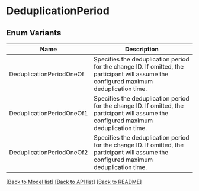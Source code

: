 # DeduplicationPeriod

## Enum Variants

| Name | Description |
|---- | -----|
| DeduplicationPeriodOneOf | Specifies the deduplication period for the change ID. If omitted, the participant will assume the configured maximum deduplication time. |
| DeduplicationPeriodOneOf1 | Specifies the deduplication period for the change ID. If omitted, the participant will assume the configured maximum deduplication time. |
| DeduplicationPeriodOneOf2 | Specifies the deduplication period for the change ID. If omitted, the participant will assume the configured maximum deduplication time. |

[[Back to Model list]](../README.md#documentation-for-models) [[Back to API list]](../README.md#documentation-for-api-endpoints) [[Back to README]](../README.md)


